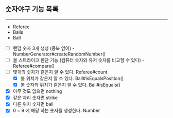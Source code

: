 ## 숫자야구 기능 목록

---
- Referee
- Balls
- Ball

- [ ] 랜덤 숫자 3개 생성 (중복 없이) - NumberGenerator#createRandomNumber()
- [ ] 볼 스트라이크 판단 기능 (컴퓨터 숫자와 유저 숫자를 비교할 수 있다) - Referee#compare()
- [ ] 몇개의 숫자가 같은지 알 수 있다. Referee#count
    - [x] 볼 위치가 같은지 알 수 있다. Ball#isEqualsPosition()
    - [x] 볼 숫자와 위치가 같은지 알 수 있다. Ball#isEquals()
    
- [x] 아무 것도 없으면 nothing
- [x] 같은 자리 숫자면 strike
- [x] 다른 위치 숫자면 ball
- [x] 0 ~ 9 에 해당 하는 숫자를 생성한다. Number